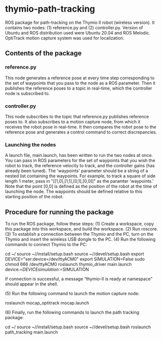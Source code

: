 # thymio-path-tracking
ROS package for path-tracking on the Thymio II robot (wireless version). It contains two nodes: (1) reference.py and (2) controller.py. Version of Ubuntu and ROS distribution used were Ubuntu 20.04 and ROS Melodic. OptiTrack motion capture system was used for localization.

## Contents of the package

### reference.py
This node generates a reference pose at every time step corresponding to the set of waypoints that you pass to the node as a ROS parameter. Then it publishes the reference poses to a topic in real-time, which the controller node is subscribed to.

### controller.py
This node subscribes to the topic that reference.py publishes reference poses to. It also subscribes to a motion capture node, from which it receives the robot pose in real-time. It then compares the robot pose to the reference pose and generates a control command to correct discrepancies.

### Launching the nodes
A launch file, main.launch, has been written to run the two nodes at once. You can pass in ROS parameters for the set of waypoints that you wish the robot to track, the reference velocity to track, and the controller gains (has already been tuned). The 'waypoints' parameter should be a string of a nested list containing the waypoints. For example, to track a square of side length 1 meter, pass in "[[1,0],[1,1],[0,1],[0,0]]" as the paramter 'waypoints.' Note that the point [0,0] is defined as the position of the robot at the time of launching the node. The waypoints should be defined relative to this starting position of the robot.

## Procedure for running the package
To run the ROS package, follow these steps:
(1) Create a workspace, copy this package into this workspace, and build the workspace. 
(2) Run roscore.
(3) To establish a connection between the Thymio and the PC, turn on the Thymio and insert the wireless USB dongle to the PC.
(4) Run the following commands to connect Thymio to the PC:

cd ~/<workspace>
source ~/<workspace>/install/setup.bash
source ~/<workspace>/devel/setup.bash
export DEVICE="ser:device=/dev/ttyACM0"
export SIMULATION=False
sudo chmod 666 /dev/ttyACM0
roslaunch thymio_driver main.launch device:=$DEVICE simulation:=$SIMULATION

If connection is successful, a message “thymio-II is ready at namespace” should appear in the shell.

(5) Run the following command to launch the motion capture node:

roslaunch mocap\_optitrack mocap.launch

(6) Finally, run the following commands to launch the path tracking package:

cd ~/<workspace>
source ~/<workspace>/install/setup.bash
source ~/<workspace>/devel/setup.bash
roslaunch path_tracking main.launch
